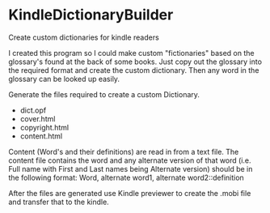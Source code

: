 # KindleDictionaryBuilder
Create custom dictionaries for kindle readers

I created this program so I could make custom "fictionaries" based on the glossary's found at the back of some books.
Just copy out the glossary into the required format and create the custom dictionary. Then any word in the glossary can be looked up easily.

Generate the files required to create a custom Dictionary.
* dict.opf
* cover.html
* copyright.html
* content.html

Content (Word's and their definitions) are read in from a text file. The content file contains the word and any alternate version of that word 
(i.e. Full name with First and Last names being Alternate version) should be in the following format:
Word, alternate word1, alternate word2::definition

After the files are generated use Kindle previewer to create the .mobi file and transfer that to the kindle.
